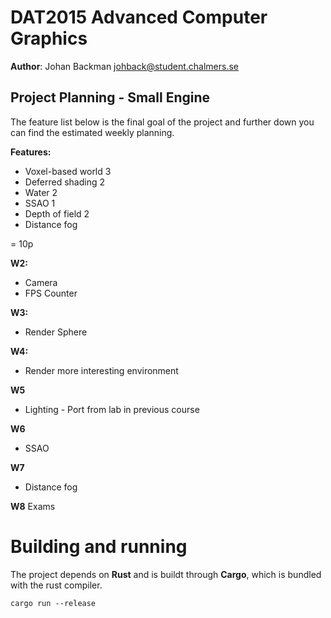 # DAT2015 Advanced Computer Graphics
**Author**: Johan Backman <johback@student.chalmers.se>

## Project Planning - Small Engine
The feature list below is the final goal of the project and further down you
can find the estimated weekly planning.

**Features:**
* Voxel-based world 3
* Deferred shading 2
* Water 2
* SSAO 1
* Depth of field 2
* Distance fog

= 10p

**W2:**
* Camera
* FPS Counter

**W3:**
* Render Sphere

**W4:**
* Render more interesting environment

**W5**
* Lighting - Port from lab in previous course

**W6**
* SSAO

**W7**
* Distance fog

**W8**
Exams

# Building and running
The project depends on __Rust__ and is buildt through __Cargo__, which is
bundled with the rust compiler.

```
cargo run --release
```
